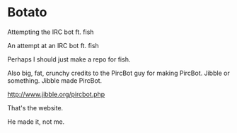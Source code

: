 Botato
======

Attempting the IRC bot ft. fish

An attempt at an IRC bot ft. fish

Perhaps I should just make a repo for fish.

Also big, fat, crunchy credits to the PircBot guy for making PircBot. Jibble or something. Jibble made PircBot.

http://www.jibble.org/pircbot.php

That's the website.

He made it, not me.
